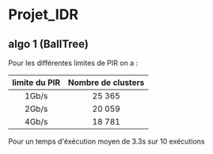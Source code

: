 # Projet_IDR

## algo 1 (BallTree)

Pour les différentes limites de PIR on a :

| limite du PIR | Nombre de clusters |
| :-----------: | :----------------: |
| 1Gb/s         | 25 365             |
| 2Gb/s         | 20 059             |
| 4Gb/s         | 18 781             |

Pour un temps d'éxécution moyen de 3.3s sur 10 exécutions 

